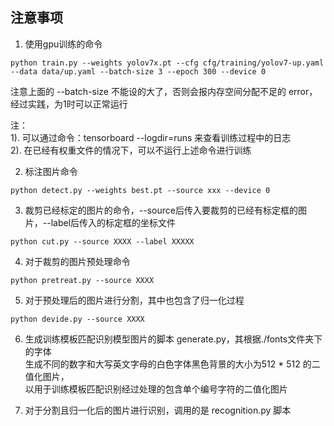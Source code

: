 ## 注意事项
1. 使用gpu训练的命令
```
python train.py --weights yolov7x.pt --cfg cfg/training/yolov7-up.yaml --data data/up.yaml --batch-size 3 --epoch 300 --device 0
```
注意上面的 --batch-size 不能设的大了，否则会报内存空间分配不足的 error，经过实践，为1时可以正常运行

注：  
1). 可以通过命令：tensorboard --logdir=runs 来查看训练过程中的日志  
2). 在已经有权重文件的情况下，可以不运行上述命令进行训练 

2. 标注图片命令
```
python detect.py --weights best.pt --source xxx --device 0
```

3. 裁剪已经标定的图片的命令，--source后传入要裁剪的已经有标定框的图片，--label后传入的标定框的坐标文件
```
python cut.py --source XXXX --label XXXXX
```

4. 对于裁剪的图片预处理命令
```angular2html
python pretreat.py --source XXXX
```

5. 对于预处理后的图片进行分割，其中也包含了归一化过程
```angular2html
python devide.py --source XXXX
```

6. 生成训练模板匹配识别模型图片的脚本 generate.py，其根据./fonts文件夹下的字体  
   生成不同的数字和大写英文字母的白色字体黑色背景的大小为512 * 512 的二值化图片，  
   以用于训练模板匹配识别经过处理的包含单个编号字符的二值化图片

7. 对于分割且归一化后的图片进行识别，调用的是 recognition.py 脚本


